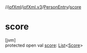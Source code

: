 //[iofXml](../../../index.md)/[iofXml.v3](../index.md)/[PersonEntry](index.md)/[score](score.md)

# score

[jvm]\
protected open val [score](score.md): [List](https://docs.oracle.com/javase/8/docs/api/java/util/List.html)<[Score](../-score/index.md)>
